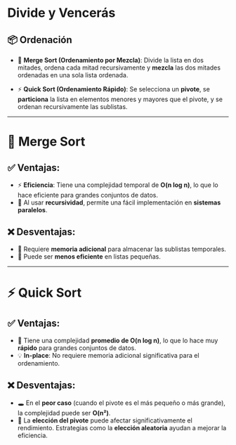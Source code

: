 # Divide y Vencerás

## 📦 Ordenación

- 🔀 **Merge Sort (Ordenamiento por Mezcla)**: Divide la lista en dos mitades, ordena cada mitad recursivamente y **mezcla** las dos mitades ordenadas en una sola lista ordenada.

- ⚡ **Quick Sort (Ordenamiento Rápido)**: Se selecciona un **pivote**, se **particiona** la lista en elementos menores y mayores que el pivote, y se ordenan recursivamente las sublistas.

---

# 🔁 Merge Sort

## ✅ Ventajas:

- ⚡ **Eficiencia**: Tiene una complejidad temporal de **O(n log n)**, lo que lo hace eficiente para grandes conjuntos de datos.
- 🤖 Al usar **recursividad**, permite una fácil implementación en **sistemas paralelos**.

## ❌ Desventajas:

- 💾 Requiere **memoria adicional** para almacenar las sublistas temporales.
- 🐢 Puede ser **menos eficiente** en listas pequeñas.

---

# ⚡ Quick Sort

## ✅ Ventajas:

- 🚀 Tiene una complejidad **promedio de O(n log n)**, lo que lo hace muy **rápido** para grandes conjuntos de datos.
- 💡 **In-place**: No requiere memoria adicional significativa para el ordenamiento.

## ❌ Desventajas:

- 🕳️ En el **peor caso** (cuando el pivote es el más pequeño o más grande), la complejidad puede ser **O(n²)**.
- 🎯 La **elección del pivote** puede afectar significativamente el rendimiento. Estrategias como la **elección aleatoria** ayudan a mejorar la eficiencia.

